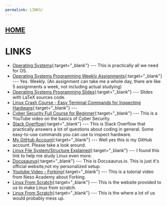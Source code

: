 ```yaml
---
permalink: LINKS/
---
```


## [HOME](../)

# LINKS

* [Operating Systems](https://os.vlsm.org/){:target="_blank"} ---
  This is practically all we need for OS.
* [Operating Systems Programming Weekly Assignments](https://demos.vlsm.org/){:target="_blank"} ---
  Yes. Weekly. (An assignment can take me a whole day, there are like 5 assignments a week, not including actual studying)
* [Operating Systems Programming Slides](https://docos.vlsm.org/){:target="_blank"} ---
  Slides with LaTeX sources code.
* [Linux Crash Course - Easy Terminal Commands for Inspecting Hardware](https://youtu.be/oGyJr-iUwt8?si=59V2boc0XfmlFekg){:target="_blank"} ---
* [Cyber Security Full Course for Beginner](https://youtu.be/U_P23SqJaDc){:target="_blank"} ---
  This is a YouTube video on the basics of Cyber Security. 
* [Stack Overflow](https://stackoverflow.com/){:target="_blank"} ---
  This is Stack Overflow that practically answers a lot of questions about coding in general.
Some easy-to-use commands you can use to inspect hardware. 
* [My GitHub Account](https://github.com/neaurellia/os242){:target="_blank"} ---
  Well yes this is my GitHub account. Please take a look around.
* [Linux File System/Structure Explained](https://www.youtube.com/watch?v=HbgzrKJvDRw){:target="_blank"} ---
  I found this link to help me study Linux even more.
* [Docusaurus](https://docusaurus.io/){:target="_blank"} ---
  This is Docusaurus.io. This is just it's official website,not my personalized setup.
* [Youtube Video - Forking](https://www.youtube.com/watch?v=IFEFVXvjiHY&t=75s&pp=ygUbZm9ya2luZyBpbiBvcGVyYXRpbmcgc3lzdGVt){:target="_blank"} ---
  This is a tutorial video from Neso Academy about Forking.
* [Linux From Scratch](https://www.linuxfromscratch.org/lfs/view/12.2/chapter05/gcc-libstdc++.html){:target="_blank"} ---              This is the website provided to us to make Linux from scratch.
* [Linux From Scratch](https://www.youtube.com/watch?v=vMdPHpPiy4Q&list=PLyc5xVO2uDsDzdT8lkx430hZ-gY69wgS3&index=6&pp=iAQB){:target="_blank"} ---              This is the where a lot of us would probably mess up.
